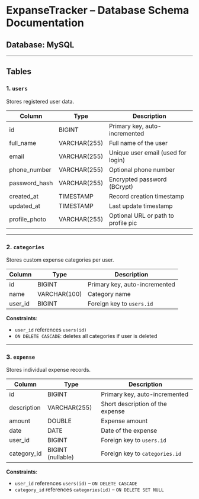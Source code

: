 # ExpanseTracker – Database Schema Documentation

## Database: MySQL

---

## Tables

### 1. `users`
Stores registered user data.

| Column         | Type          | Description                         |
|----------------|---------------|-------------------------------------|
| id             | BIGINT        | Primary key, auto-incremented       |
| full_name      | VARCHAR(255)  | Full name of the user               |
| email          | VARCHAR(255)  | Unique user email (used for login) |
| phone_number   | VARCHAR(255)  | Optional phone number               |
| password_hash  | VARCHAR(255)  | Encrypted password (BCrypt)         |
| created_at     | TIMESTAMP     | Record creation timestamp           |
| updated_at     | TIMESTAMP     | Last update timestamp               |
| profile_photo  | VARCHAR(255)  | Optional URL or path to profile pic |

---

### 2. `categories`
Stores custom expense categories per user.

| Column   | Type         | Description                            |
|----------|--------------|----------------------------------------|
| id       | BIGINT       | Primary key, auto-incremented          |
| name     | VARCHAR(100) | Category name                          |
| user_id  | BIGINT       | Foreign key to `users.id`              |

**Constraints**:
- `user_id` references `users(id)`  
- `ON DELETE CASCADE`: deletes all categories if user is deleted

---

### 3. `expense`
Stores individual expense records.

| Column       | Type          | Description                               |
|--------------|---------------|-------------------------------------------|
| id           | BIGINT        | Primary key, auto-incremented             |
| description  | VARCHAR(255)  | Short description of the expense          |
| amount       | DOUBLE        | Expense amount                            |
| date         | DATE          | Date of the expense                       |
| user_id      | BIGINT        | Foreign key to `users.id`                 |
| category_id  | BIGINT (nullable) | Foreign key to `categories.id`       |

**Constraints**:
- `user_id` references `users(id)` – `ON DELETE CASCADE`
- `category_id` references `categories(id)` – `ON DELETE SET NULL`
